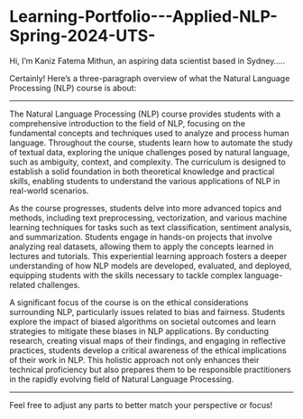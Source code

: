 # Learning-Portfolio---Applied-NLP-Spring-2024-UTS-
Hi, I’m Kaniz Fatema Mithun, an aspiring data scientist based in Sydney…..

Certainly! Here’s a three-paragraph overview of what the Natural Language Processing (NLP) course is about:

---

The Natural Language Processing (NLP) course provides students with a comprehensive introduction to the field of NLP, focusing on the fundamental concepts and techniques used to analyze and process human language. Throughout the course, students learn how to automate the study of textual data, exploring the unique challenges posed by natural language, such as ambiguity, context, and complexity. The curriculum is designed to establish a solid foundation in both theoretical knowledge and practical skills, enabling students to understand the various applications of NLP in real-world scenarios.

As the course progresses, students delve into more advanced topics and methods, including text preprocessing, vectorization, and various machine learning techniques for tasks such as text classification, sentiment analysis, and summarization. Students engage in hands-on projects that involve analyzing real datasets, allowing them to apply the concepts learned in lectures and tutorials. This experiential learning approach fosters a deeper understanding of how NLP models are developed, evaluated, and deployed, equipping students with the skills necessary to tackle complex language-related challenges.

A significant focus of the course is on the ethical considerations surrounding NLP, particularly issues related to bias and fairness. Students explore the impact of biased algorithms on societal outcomes and learn strategies to mitigate these biases in NLP applications. By conducting research, creating visual maps of their findings, and engaging in reflective practices, students develop a critical awareness of the ethical implications of their work in NLP. This holistic approach not only enhances their technical proficiency but also prepares them to be responsible practitioners in the rapidly evolving field of Natural Language Processing.

--- 

Feel free to adjust any parts to better match your perspective or focus!
